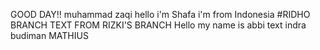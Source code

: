 GOOD DAY!!
muhammad zaqi
hello i'm Shafa
i'm from Indonesia
#RIDHO BRANCH
TEXT FROM RIZKI'S BRANCH
Hello my name is abbi
text indra budiman
MATHIUS
